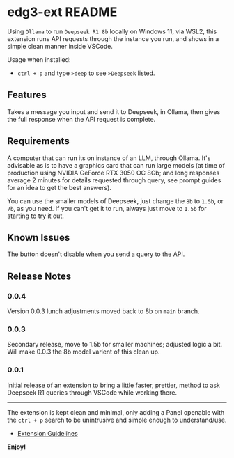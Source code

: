 # edg3-ext README

Using ```Ollama``` to run ```Deepseek R1 8b``` locally on Windows 11, via WSL2, this extension runs API requests through the instance you run, and shows in a simple clean manner inside VSCode.

Usage when installed:
- ```ctrl + p``` and type ```>deep``` to see ```>Deepseek``` listed.

## Features

Takes a message you input and send it to Deepseek, in Ollama, then gives the full response when the API request is complete.

## Requirements

A computer that can run its on instance of an LLM, through Ollama. It's advisable as is to have a graphics card that can run large models (at time of production using NVIDIA GeForce RTX 3050 OC 8Gb; and long responses average 2 minutes for details requested through query, see prompt guides for an idea to get the best answers).

You can use the smaller models of Deepseek, just change the ```8b``` to ```1.5b```, or ```7b```, as you need. If you can't get it to run, always just move to ```1.5b``` for starting to try it out.

## Known Issues

The button doesn't disable when you send a query to the API.

## Release Notes
### 0.0.4

Version 0.0.3 lunch adjustments moved back to 8b on `main` branch.

### 0.0.3

Secondary release, move to 1.5b for smaller machines; adjusted logic a bit. Will make 0.0.3 the 8b model varient of this clean up.

### 0.0.1

Initial release of an extension to bring a little faster, prettier, method to ask Deepseek R1 queries through VSCode while working there.

---

The extension is kept clean and minimal, only adding a Panel openable with the ```ctrl + p``` search to be unintrusive and simple enough to understand/use.

* [Extension Guidelines](https://code.visualstudio.com/api/references/extension-guidelines)

**Enjoy!**
